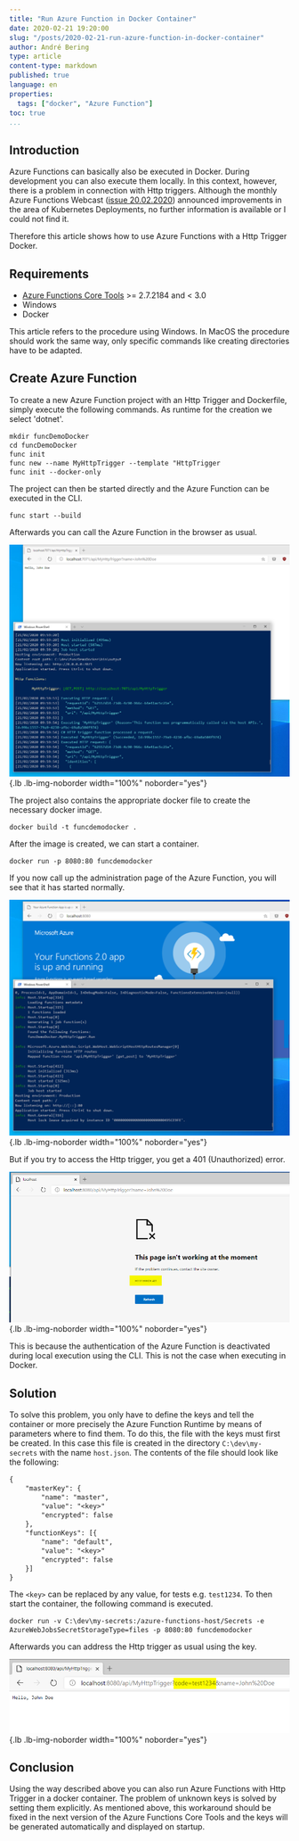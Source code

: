 ```yaml
---
title: "Run Azure Function in Docker Container"
date: 2020-02-21 19:20:00
slug: "/posts/2020-02-21-run-azure-function-in-docker-container"
author: André Bering
type: article
content-type: markdown
published: true
language: en
properties:
  tags: ["docker", "Azure Function"]
toc: true
...
```


## Introduction

Azure Functions can basically also be executed in Docker. During development you can also execute them locally. In this context, however, there is a problem in connection with Http triggers. Although the monthly Azure Functions Webcast ([issue 20.02.2020](https://twitter.com/jeffhollan/status/1230705929051492352)) announced improvements in the area of Kubernetes Deployments, no further information is available or I could not find it.

Therefore this article shows how to use Azure Functions with a Http Trigger Docker.

<!-- more -->

## Requirements

* [Azure Functions Core Tools](https://docs.microsoft.com/de-de/azure/azure-functions/functions-run-local) >= 2.7.2184 and < 3.0
* Windows
* Docker

This article refers to the procedure using Windows. In MacOS the procedure should work the same way, only specific commands like creating directories have to be adapted.

## Create Azure Function

To create a new Azure Function project with an Http Trigger and Dockerfile, simply execute the following commands. As runtime for the creation we select 'dotnet'.

    mkdir funcDemoDocker
    cd funcDemoDocker
    func init
    func new --name MyHttpTrigger --template "HttpTrigger
    func init --docker-only

The project can then be started directly and the Azure Function can be executed in the CLI.

    func start --build

Afterwards you can call the Azure Function in the browser as usual.

![Function local](function-local.png){.lb .lb-img-noborder width="100%" noborder="yes"}

The project also contains the appropriate docker file to create the necessary docker image.

    docker build -t funcdemodocker .

After the image is created, we can start a container.

    docker run -p 8080:80 funcdemodocker

If you now call up the administration page of the Azure Function, you will see that it has started normally.

![Function Docker local](function-docker-local.png){.lb .lb-img-noborder width="100%" noborder="yes"}

But if you try to access the Http trigger, you get a 401 (Unauthorized) error.

![Function Docker local 401](function-docker-local-401.png){.lb .lb-img-noborder width="100%" noborder="yes"}

This is because the authentication of the Azure Function is deactivated during local execution using the CLI. This is not the case when executing in Docker.

## Solution

To solve this problem, you only have to define the keys and tell the container or more precisely the Azure Function Runtime by means of parameters where to find them. To do this, the file with the keys must first be created. In this case this file is created in the directory `C:\dev\my-secrets` with the name `host.json`. The contents of the file should look like the following:

    {
        "masterKey": {
            "name": "master",
            "value": "<key>"
            "encrypted": false
        },
        "functionKeys": [{
            "name": "default",
            "value": "<key>"
            "encrypted": false
        }]
    }

The `<key>` can be replaced by any value, for tests e.g. `test1234`. To then start the container, the following command is executed.

    docker run -v C:\dev\my-secrets:/azure-functions-host/Secrets -e AzureWebJobsSecretStorageType=files -p 8080:80 funcdemodocker

Afterwards you can address the Http trigger as usual using the key.

![Function Docker local success](function-docker-local-success.png){.lb .lb-img-noborder width="100%" noborder="yes"}

## Conclusion

Using the way described above you can also run Azure Functions with Http Trigger in a docker container. The problem of unknown keys is solved by setting them explicitly. As mentioned above, this workaround should be fixed in the next version of the Azure Functions Core Tools and the keys will be generated automatically and displayed on startup.
